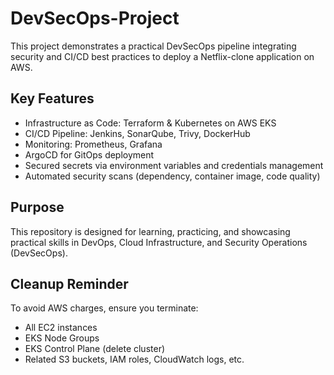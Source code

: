 
# DevSecOps-Project

This project demonstrates a practical DevSecOps pipeline integrating security and CI/CD best practices to deploy a Netflix-clone application on AWS.

## Key Features
- Infrastructure as Code: Terraform & Kubernetes on AWS EKS
- CI/CD Pipeline: Jenkins, SonarQube, Trivy, DockerHub
- Monitoring: Prometheus, Grafana
- ArgoCD for GitOps deployment
- Secured secrets via environment variables and credentials management
- Automated security scans (dependency, container image, code quality)

## Purpose
This repository is designed for learning, practicing, and showcasing practical skills in DevOps, Cloud Infrastructure, and Security Operations (DevSecOps).

## Cleanup Reminder
To avoid AWS charges, ensure you terminate:
- All EC2 instances
- EKS Node Groups
- EKS Control Plane (delete cluster)
- Related S3 buckets, IAM roles, CloudWatch logs, etc.

